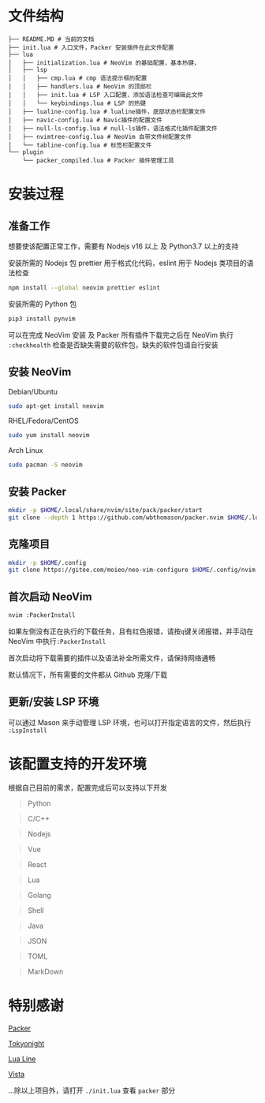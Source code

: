 # 文件结构

```
├── README.MD # 当前的文档
├── init.lua # 入口文件，Packer 安装插件在此文件配置
├── lua
│   ├── initialization.lua # NeoVim 的基础配置，基本热键，
│   ├── lsp
│   │   ├── cmp.lua # cmp 语法提示框的配置
│   │   ├── handlers.lua # NeoVim 的顶部栏
│   │   ├── init.lua # LSP 入口配置，添加语法检查可编辑此文件
│   │   └── keybindings.lua # LSP 的热键
│   ├── lualine-config.lua # lualine插件，底部状态栏配置文件
│   ├── navic-config.lua # Navic插件的配置文件
│   ├── null-ls-config.lua # null-ls插件，语法格式化插件配置文件
│   ├── nvimtree-config.lua # NeoVim 自带文件树配置文件
│   └── tabline-config.lua # 标签栏配置文件
└── plugin
    └── packer_compiled.lua # Packer 插件管理工具
```

# 安装过程

## 准备工作
想要使该配置正常工作，需要有 Nodejs v16 以上 及 Python3.7 以上的支持

安装所需的 Nodejs 包
prettier 用于格式化代码，eslint 用于 Nodejs 类项目的语法检查

```bash
npm install --global neovim prettier eslint
```

安装所需的 Python 包

```bash
pip3 install pynvim
```

可以在完成 NeoVim 安装 及 Packer 所有插件下载完之后在 NeoVim 执行 `:checkhealth` 检查是否缺失需要的软件包，缺失的软件包请自行安装

## 安装 NeoVim

Debian/Ubuntu

```bash
sudo apt-get install neovim
```

RHEL/Fedora/CentOS

```bash
sudo yum install neovim
```

Arch Linux

```bash
sudo pacman -S neovim
```

## 安装 Packer

```bash
mkdir -p $HOME/.local/share/nvim/site/pack/packer/start
git clone --depth 1 https://github.com/wbthomason/packer.nvim $HOME/.local/share/nvim/site/pack/packer/start/packer.nvim
```

## 克隆项目

```bash
mkdir -p $HOME/.config
git clone https://gitee.com/moieo/neo-vim-configure $HOME/.config/nvim
```

## 首次启动 NeoVim

```bash
nvim :PackerInstall
```

如果左侧没有正在执行的下载任务，且有红色报错，请按`q`键关闭报错，并手动在 NeoVim 中执行`:PackerInstall`

首次启动将下载需要的插件以及语法补全所需文件，请保持网络通畅

默认情况下，所有需要的文件都从 Github 克隆/下载

## 更新/安装 LSP 环境
可以通过 Mason 来手动管理 LSP 环境，也可以打开指定语言的文件，然后执行 `:LspInstall`

# 该配置支持的开发环境
根据自己目前的需求，配置完成后可以支持以下开发
> Python

> C/C++

> Nodejs

> Vue

> React

> Lua

> Golang

> Shell

> Java

> JSON

> TOML

> MarkDown

# 特别感谢

[Packer](https://github.com/wbthomason/packer.nvim)

[Tokyonight](https://github.com/folke/tokyonight.nvim)

[Lua Line](https://github.com/nvim-lualine/lualine.nvim)

[Vista](https://github.com/liuchengxu/vista.vim)

...除以上项目外，请打开 `./init.lua` 查看 `packer` 部分
